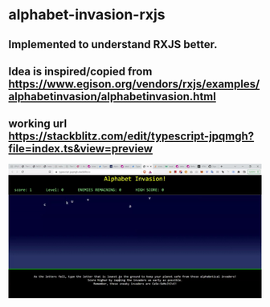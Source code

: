# alphabet-invasion-rxjs
## Implemented to understand RXJS better.
## Idea is inspired/copied from https://www.egison.org/vendors/rxjs/examples/alphabetinvasion/alphabetinvasion.html
## working url https://stackblitz.com/edit/typescript-jpqmgh?file=index.ts&view=preview
<img src="/images/example.gif">

